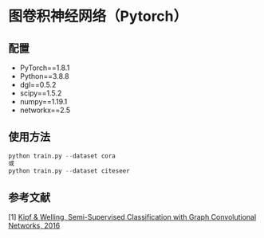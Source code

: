 # 图卷积神经网络（Pytorch）

## 配置

- PyTorch==1.8.1
- Python==3.8.8
- dgl==0.5.2
- scipy==1.5.2
- numpy==1.19.1
- networkx==2.5

## 使用方法

```python
python train.py --dataset cora
或
python train.py --dataset citeseer
```

## 参考文献

[1] [Kipf & Welling, Semi-Supervised Classification with Graph Convolutional Networks, 2016](http://xxx.itp.ac.cn/pdf/1609.02907.pdf)
